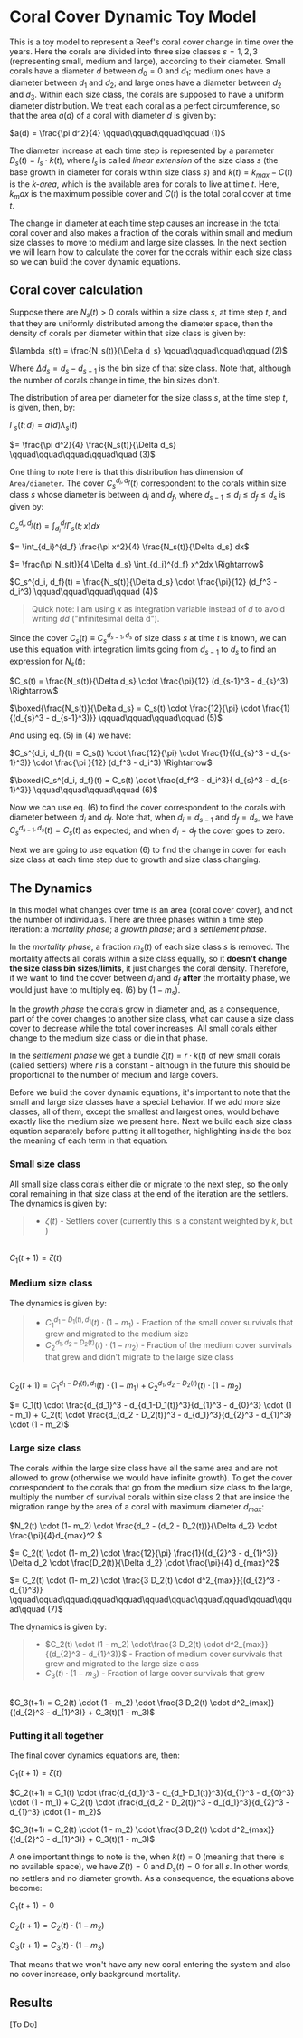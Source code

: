 # Coral Cover Dynamic Toy Model

This is a toy model to represent a Reef's coral cover change in time over the years. Here the corals are divided into three size classes $s = 1,2,3$ (representing small, medium and large), according to their diameter. Small corals have a diameter $d$ between $d_0 = 0$ and $d_1$; medium ones have a diameter between $d_1$ and $d_2$; and large ones have a diameter between $d_2$ and $d_3$. Within each size class, the corals are supposed to have a uniform diameter distribution. We treat each coral as a perfect circumference, so that the area $a(d)$ of a coral with diameter $d$ is given by:

$a(d) = \frac{\pi d^2}{4} \qquad\qquad\qquad\qquad (1)$

The diameter increase at each time step is represented by a parameter $D_s(t) = l_s \cdot k(t)$, where $l_s$ is called *linear extension* of the size class $s$ (the base growth in diameter for corals within size class $s$) and $k(t) = k_{max} - C(t)$ is the *k-area*, which is the available area for corals to live at time $t$. Here, $k_max$ is the maximum possible cover and $C(t)$ is the total coral cover at time $t$.

The change in diameter at each time step causes an increase in the total coral cover and also makes a fraction of the corals within small and medium size classes to move to medium and large size classes. In the next section we will learn how to calculate the cover for the corals within each size class so we can build the cover dynamic equations.

## Coral cover  calculation

Suppose there are $N_s(t) > 0$ corals within a size class $s$, at time step $t$, and that they are uniformly distributed among the diameter space, then the density of corals per diameter within that size class is given by:

$\lambda_s(t) = \frac{N_s(t)}{\Delta d_s} \qquad\qquad\qquad\qquad (2)$

Where $\Delta d_s = d_s - d_{s-1}$ is the bin size of that size class. Note that, although the number of corals change in time, the bin sizes don't.

The distribution of area per diameter for the size class $s$, at the time step $t$, is given, then, by:

$\Gamma_s(t; d) = a(d) \lambda_s(t)$

$= \frac{\pi d^2}{4} \frac{N_s(t)}{\Delta d_s} \qquad\qquad\qquad\qquad\quad (3)$

One thing to note here is that this distribution has dimension of `Area/diameter`. The cover $C_s^{d_i, d_f}(t)$ correspondent to the corals within size class $s$ whose diameter is between $d_i$ and $d_f$, where $d_{s-1} \leq d_i \leq d_f \leq d_s$ is given by:

$C_s^{d_i, d_f}(t) = \int_{d_i}^{d_f} \Gamma_s(t;x) dx$

$= \int_{d_i}^{d_f} \frac{\pi x^2}{4} \frac{N_s(t)}{\Delta d_s} dx$

$= \frac{\pi N_s(t)}{4 \Delta d_s} \int_{d_i}^{d_f} x^2dx \Rightarrow$

$C_s^{d_i, d_f}(t) = \frac{N_s(t)}{\Delta d_s} \cdot \frac{\pi}{12} (d_f^3 - d_i^3) \qquad\qquad\qquad\qquad (4)$

> Quick note: I am using $x$ as integration variable instead of $d$ to avoid writing $dd$ ("infinitesimal delta d").

Since the cover $C_s(t) \equiv C_s^{d_{s-1}, d_s}$ of size class $s$ at time $t$ is known, we can use this equation with integration limits going from $d_{s-1}$ to $d_{s}$ to find an expression for $N_s(t)$:

$C_s(t) = \frac{N_s(t)}{\Delta d_s} \cdot \frac{\pi}{12} (d_{s-1}^3 - d_{s}^3) \Rightarrow$

$\boxed{\frac{N_s(t)}{\Delta d_s} = C_s(t) \cdot \frac{12}{\pi} \cdot \frac{1}{(d_{s}^3 - d_{s-1}^3)}} \qquad\qquad\qquad\qquad (5)$

And using eq. (5) in (4) we have:

$C_s^{d_i, d_f}(t) = C_s(t) \cdot \frac{12}{\pi} \cdot \frac{1}{(d_{s}^3 - d_{s-1}^3)} \cdot \frac{\pi }{12} (d_f^3 - d_i^3) \Rightarrow$

$\boxed{C_s^{d_i, d_f}(t) = C_s(t)  \cdot \frac{d_f^3 - d_i^3}{
d_{s}^3 - d_{s-1}^3}}  \qquad\qquad\qquad\qquad  (6)$

Now we can use eq. (6) to find the cover correspondent to the corals with diameter between $d_i$ and $d_f$. Note that, when $d_i = d_{s-1}$ and $d_f = d_s$, we have $C_s^{d_{s-1}, d_s}(t) = C_s(t)$ as expected; and when $d_i = d_f$ the cover goes to zero.

Next we are going to use equation (6) to find the change in cover for each size class at each time step due to growth and size class changing.

## The Dynamics

In this model what changes over time is an area (coral cover cover), and not the number of individuals. There are three phases within a time step iteration: a *mortality phase*; a *growth phase*; and a *settlement phase*.

In the *mortality phase*, a fraction $m_s(t)$ of each size class $s$ is removed. The mortality affects all corals within a size class equally, so it **doesn't change the size class bin sizes/limits**, it just changes the coral density. Therefore, if we want to find the cover between $d_i$ and $d_f$ **after** the mortality phase, we would just have to multiply eq. (6) by $(1 - m_s)$.

In the *growth phase* the corals grow in diameter and, as a consequence, part of the cover changes to another size class, what can cause a size class cover to decrease while the total cover increases. All small corals either change to the medium size class or die in that phase.

In the *settlement phase* we get a bundle $\zeta(t) = r \cdot k(t)$ of new small corals (called settlers) where $r$ is a constant - although in the future this should be proportional to the number of medium and large covers.

Before we build the cover dynamic equations, it's important to note that the small and large size classes have a special behavior. If we add more size classes, all of them, except the smallest and largest ones, would behave exactly like the medium size we present here. Next we build each size class equation separately before putting it all together, highlighting inside the box the meaning of each term in that equation.

### Small size class
All small size class corals either die or migrate to the next step, so the only coral remaining in that size class at the end of the iteration are the settlers. The dynamics is given by:

> - $\zeta(t)$ - Settlers cover (currently this is a constant weighted by $k$, but )

\
$C_1(t+1) = \zeta(t)$

### Medium size class
The dynamics is given by:

> - $C_1^{d_1-D_1(t), d_1}(t) \cdot (1 - m_1)$ - Fraction of the small cover survivals that grew and migrated to the medium size
> - $C_2^{d_1, d_2 - D_2(t)}(t) \cdot (1 - m_2)$ - Fraction of the medium cover survivals that grew and didn't migrate to the large size class

\
$C_2(t+1) = C_1^{d_1-D_1(t), d_1}(t) \cdot (1 - m_1) + C_2^{d_1, d_2 - D_2(t)}(t) \cdot (1 - m_2)$

$= C_1(t) \cdot \frac{d_{d_1}^3 - d_{d_1-D_1(t)}^3}{d_{1}^3 - d_{0}^3} \cdot (1 - m_1) + C_2(t) \cdot \frac{d_{d_2 - D_2(t)}^3 - d_{d_1}^3}{d_{2}^3 - d_{1}^3} \cdot (1 - m_2)$

### Large size class
The corals within the large size class have all the same area and are not allowed to grow (otherwise we would have infinite growth). To get the cover correspondent to the corals that go from the medium size class to the large, multiply the number of survival corals within size class 2 that are inside the migration range by the area of a coral with maximum diameter $d_{max}$:

$N_2(t) \cdot (1- m_2) \cdot \frac{d_2 - (d_2 - D_2(t))}{\Delta d_2} \cdot \frac{\pi}{4}d_{max}^2 $

$= C_2(t) \cdot (1- m_2) \cdot \frac{12}{\pi} \frac{1}{(d_{2}^3 - d_{1}^3)} \Delta d_2 \cdot \frac{D_2(t)}{\Delta d_2} \cdot \frac{\pi}{4} d_{max}^2$

$= C_2(t) \cdot (1- m_2) \cdot \frac{3 D_2(t) \cdot d^2_{max}}{(d_{2}^3 - d_{1}^3)} \qquad\qquad\qquad\qquad\qquad\qquad\qquad\qquad\qquad\qquad\qquad\qquad (7)$

The dynamics is given by:

> - $C_2(t) \cdot (1 - m_2) \cdot\frac{3 D_2(t) \cdot d^2_{max}}{(d_{2}^3 - d_{1}^3)}$ - Fraction of medium cover survivals that grew and migrated to the large size class
> - $C_3(t) \cdot (1 - m_3)$ - Fraction of large cover survivals that grew

\
$C_3(t+1) = C_2(t) \cdot (1 - m_2) \cdot \frac{3 D_2(t) \cdot d^2_{max}}{(d_{2}^3 - d_{1}^3)} + C_3(t)(1 - m_3)$

### Putting it all together

The final cover dynamics equations are, then:

$C_1(t+1) = \zeta(t)$


$C_2(t+1) = C_1(t) \cdot \frac{d_{d_1}^3 - d_{d_1-D_1(t)}^3}{d_{1}^3 - d_{0}^3} \cdot (1 - m_1) + C_2(t) \cdot \frac{d_{d_2 - D_2(t)}^3 - d_{d_1}^3}{d_{2}^3 - d_{1}^3} \cdot (1 - m_2)$

$C_3(t+1) = C_2(t) \cdot (1 - m_2) \cdot \frac{3 D_2(t) \cdot d^2_{max}}{(d_{2}^3 - d_{1}^3)} + C_3(t)(1 - m_3)$

A one important things to note is the, when $k(t) = 0$ (meaning that there is no available space), we have $Z(t) = 0$ and $D_s(t) = 0$ for all $s$. In other words, no settlers and no diameter growth. As a consequence, the equations above become:

$C_1(t+1) = 0$

$C_2(t+1) = C_2(t) \cdot (1 - m_2)$

$C_3(t+1) = C_3(t) \cdot (1 - m_3)$

That means that we won't have any new coral entering the system and also no cover increase, only background mortality.

## Results

[To Do]

<!-- ![image](https://latex.codecogs.com/gif.image?\int^{\infty}_{0}) -->

<!-- ![image](https://github.com/Zapiano/Coral-Cover-Dynamic-Toy-Model/assets/8040719/6e2601ea-e574-443a-95e4-5d79efc72b36) -->
